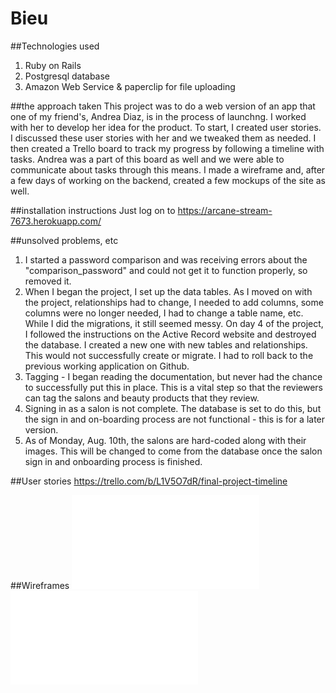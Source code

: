 
# Bieu

##Technologies used
1. Ruby on Rails
1. Postgresql database
1. Amazon Web Service & paperclip for file uploading

##the approach taken
This project was to do a web version of an app that one of my friend's, Andrea Diaz, is in the process of launchng. I worked with her to develop her idea for the product. To start, I created user stories. I discussed these user stories with her and we tweaked them as needed. I then created a Trello board to track my progress by following a timeline with tasks. Andrea was a part of this board as well and we were able to communicate about tasks through this means. I made a wireframe and, after a few days of working on the backend, created a few mockups of the site as well.

##installation instructions
Just log on to https://arcane-stream-7673.herokuapp.com/

##unsolved problems, etc
1. I started a password comparison and was receiving errors about the "comparison_password" and could not get it to function properly, so removed it. 
1. When I began the project, I set up the data tables. As I moved on with the project, relationships had to change, I needed to add columns, some columns were no longer needed, I had to change a table name, etc. While I did the migrations, it still seemed messy. On day 4 of the project, I followed the instructions on the Active Record website and destroyed the database. I created a new one with new tables and relationships. This would not successfully create or migrate. I had to roll back to the previous working application on Github.
1. Tagging - I began reading the documentation, but never had the chance to successfully put this in place. This is a vital step so that the reviewers can tag the salons and beauty products that they review.
1. Signing in as a salon is not complete. The database is set to do this, but the sign in and on-boarding process are not functional - this is for a later version.
1. As of Monday, Aug. 10th, the salons are hard-coded along with their images. This will be changed to come from the database once the salon sign in and onboarding process is finished.

##User stories
https://trello.com/b/L1V5O7dR/final-project-timeline

##Wireframes
![wireframe1](BieuWireframeFrontPage.pdf)
![Mockup](BieuMockUp1.pdf)
